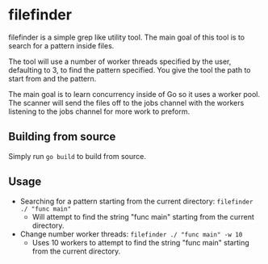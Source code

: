 # filefinder

filefinder is a simple grep like utility tool. The main goal of this tool is to search for a pattern inside files.

The tool will use a number of worker threads specified by the user, defaulting to 3, to find the pattern specified. You give the tool the path to start from and the pattern.

The main goal is to learn concurrency inside of Go so it uses a worker pool. The scanner will send the files off to the jobs channel with the workers listening to the jobs channel for more work to preform.

## Building from source

Simply run `go build` to build from source.

## Usage

* Searching for a pattern starting from the current directory: `filefinder ./ "func main"`
    - Will attempt to find the string "func main" starting from the current directory.
* Change number worker threads: `filefinder ./ "func main" -w 10`
    - Uses 10 workers to attempt to find the string "func main" starting from the current directory.

